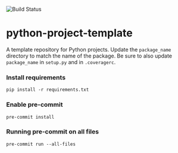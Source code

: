 ![Build Status](https://github.com/jammcc/python-project-template/workflows/Build%20Status/badge.svg)

# python-project-template
A template repository for Python projects. Update the `package_name` directory to match the name of the package. Be 
sure to also update `package_name` in `setup.py` and in `.coveragerc`.

### Install requirements
```
pip install -r requirements.txt
```

### Enable pre-commit
```
pre-commit install
```

### Running pre-commit on all files
```
pre-commit run --all-files
```
